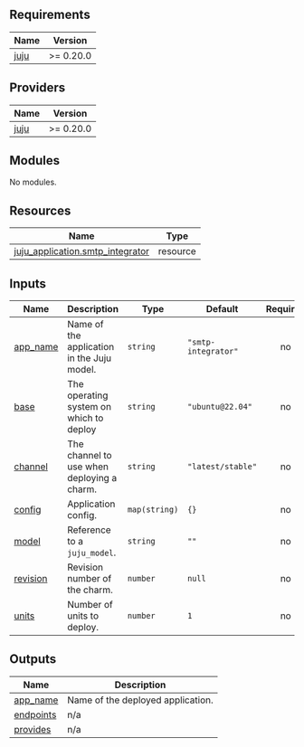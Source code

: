 ## Requirements

| Name | Version |
|------|---------|
| <a name="requirement_juju"></a> [juju](#requirement\_juju) | >= 0.20.0 |

## Providers

| Name | Version |
|------|---------|
| <a name="provider_juju"></a> [juju](#provider\_juju) | >= 0.20.0 |

## Modules

No modules.

## Resources

| Name | Type |
|------|------|
| [juju_application.smtp_integrator](https://registry.terraform.io/providers/juju/juju/latest/docs/resources/application) | resource |

## Inputs

| Name | Description | Type | Default | Required |
|------|-------------|------|---------|:--------:|
| <a name="input_app_name"></a> [app\_name](#input\_app\_name) | Name of the application in the Juju model. | `string` | `"smtp-integrator"` | no |
| <a name="input_base"></a> [base](#input\_base) | The operating system on which to deploy | `string` | `"ubuntu@22.04"` | no |
| <a name="input_channel"></a> [channel](#input\_channel) | The channel to use when deploying a charm. | `string` | `"latest/stable"` | no |
| <a name="input_config"></a> [config](#input\_config) | Application config. | `map(string)` | `{}` | no |
| <a name="input_model"></a> [model](#input\_model) | Reference to a `juju_model`. | `string` | `""` | no |
| <a name="input_revision"></a> [revision](#input\_revision) | Revision number of the charm. | `number` | `null` | no |
| <a name="input_units"></a> [units](#input\_units) | Number of units to deploy. | `number` | `1` | no |

## Outputs

| Name | Description |
|------|-------------|
| <a name="output_app_name"></a> [app\_name](#output\_app\_name) | Name of the deployed application. |
| <a name="output_endpoints"></a> [endpoints](#output\_endpoints) | n/a |
| <a name="output_provides"></a> [provides](#output\_provides) | n/a |
